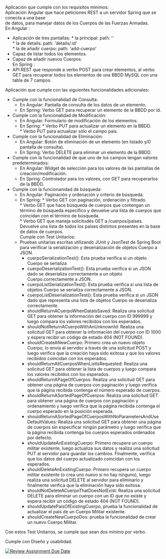 Aplicación que cumple con los requisitos mínimos: <br>
Aplicación Angular que hace peticiones REST a un servidor Spring que se conecta a una base  <br>
de datos, para manejar datos de los Cuerpos de las Fuerzas Armadas.  <br>
En Angular :  <br>
  - Aplicación de tres pantallas: * la principal: path: '' <br>
                                  * la de details: path: 'details/:id'  <br>
                                  * la de añadir cuerpo: path: 'add-cuerpo'  <br>
  - Capaz de listar todos los elementos.  <br>
  - Capaz de añadir nuevos Cuerpos.  <br>
En Spring :  <br>
  - API REST que responde a verbo POST para crear elementos, al verbo GET para recuperar todos los elementos de una BBDD MySQL con una tabla de 7 campos.  <br>

Aplicación que cumple con las siguientes funcionalidades adicionales:  <br>
  - Cumple con la funcionalidad de Consulta:  <br>
    * En Angular: Pantalla de consulta de los datos de un elemento.  <br>
    * En Spring: Verbo GET para recuperar un elemento de la BBDD por id.  <br>   
 - Cumple con la funcionalidad de Modificación:  <br>
    * En Angular: Formulario de modificación de los elementos.  <br>
    * En Spring: * Verbo PUT para actualizar un elemento en la BBDD.  <br>
                 * Verbo PUT para actualizar sólo el campo pais.  <br>
  - Cumple con la funcionalidad de Eliminación:  <br>
    * En Angular: Botón de eliminación de un elemento (en listado y/0 pantalla de consulta).  <br>
    * En Spring: Verbo DELETE para eliminar un elemento de la BBDD.  <br>
  - Cumple con la funcionalidad de que uno de los campos tengan valores predeterminados:  <br>
    * En Angular: Widget de selección para los valores de las pantallas de creación/modificación.  <br>
    * En Spring: Controlador para los valores, con GET para recuperarlos de la BBDD.  <br>
  - Cumple con la funcionanidad de búsqueda:  <br>
    * En Angular: Paginación y ordenación y criterio de búsqueda.  <br>
    * En Spring: * Verbo GET con paginación, ordenación y filtrado.  <br>
                 * Verbo GET que hace búsqueda de cuerpos que contengan un término de búsqueda específico y devuelve una lista de cuerpos que coincidan con el                         término de búsqueda.  <br>
                 * Verbo GET que maneja solicitudes GET a /cuerpos/paises.  <br>
                 Devuelve una lista de todos los países distintos presentes en la base de datos de cuerpos.  <br>
  Cumple con Test Unitarios:  <br>
    - Pruebas unitarias escritas utilizando JUnit y JsonTest de Spring Boot para verificar la serialización y deserialización de objetos Cuerpo a JSON.  <br>
      * cuerpoSerializationTest(): Esta prueba verifica si un objeto Cuerpo se serializa  <br>
      * cuerpoDeserializationTest(): Esta prueba verifica si un JSON dado se deserializa correctamente a un objeto Cuerpo.correctamente a JSON.  <br>
      * cuerpoListSerializationTest(): Esta prueba verifica si una lista de objetos Cuerpo se serializa correctamente a JSON.  <br>
      * cuerpoListDeserializationTest(): Esta prueba verifica si un JSON dado que representa una lista de objetos Cuerpo se deserializa correctamente.  <br>
      * shouldReturnACuerpoWhenDataIsSaved: Realiza una solicitud GET para obtener la información del cuerpo con ID 999999 y luego compara los valores recibidos          con los esperados.  <br>
      * shouldNotReturnACuerpoWithAnUnknownId:  Realiza una solicitud GET para obtener la información del cuerpo con ID 1000 y espera recibir un código de estado         404 (NOT FOUND).  <br>
      * shouldCreateANewCuerpo: Primero crea un nuevo objeto Cuerpo, lo envía al servidor a través de una solicitud POST y luego verifica que la creación haya sido       exitosa y que los valores recibidos coincidan con los esperados.  <br>
      * shouldReturnAllCuerposWhenListIsRequested: Realiza una solicitud GET para obtener la lista de cuerpos y luego compara los valores recibidos con los               esperados.  <br>
      * shouldReturnAPageOfCuerpos: Realiza una solicitud GET para obtener una página de cuerpos con paginación y luego verifica que la página recibida                   contenga el número esperado de cuerpos.  <br>
      * shouldReturnASortedPageOfCuerpos: Realiza una solicitud GET para obtener una página de cuerpos con paginación y ordenamiento y luego verifica que la página       recibida contenga el cuerpo esperado en la posición esperada.  <br>
      * shouldReturnASortedPageOfCuerposWithNoParametersAndUseDefaultValues: Realiza una solicitud GET para obtener una página de cuerpos sin especificar ningún          parámetro y luego verifica que la página recibida contenga los cuerpos esperados ordenados por defecto.  <br>
      * shouldUpdateAnExistingCuerpo: Primero recupera un cuerpo militar existente, luego actualiza sus datos y realiza una solicitud PUT al servidor para guardar        los cambios. Finalmente, verifica que los datos del cuerpo actualizado coincidan con los esperados.  <br>
      * shouldDeleteAnExistingCuerpo: Primero recupera un cuerpo militar existente (o crea uno nuevo si no hay ninguno), luego realiza una solicitud DELETE al            servidor para eliminarlo y finalmente verifica que la eliminación haya sido exitosa.  <br>
      * shouldNotDeleteACuerpoThatDoesNotExist: Realiza una solicitud DELETE para eliminar un cuerpo con un ID que no existe y espera recibir un código de estado         404 (NOT FOUND).  <br>
      * shouldUpdatePaisOfExistingCuerpo, prueba la funcionalidad de actualizar el país de un Cuerpo Militar existente.  <br>
      * shouldCreateNewCuerpoDos: prueba la funcionalidad de crear un nuevo Cuerpo Militar.  <br>

  Con estos Test Unitarios, se cumple que sean dos mínimo por verbo.  <br>
      

  Cumple con Diseño y usabilidad.  <br>
    
  
  


[![Review Assignment Due Date](https://classroom.github.com/assets/deadline-readme-button-24ddc0f5d75046c5622901739e7c5dd533143b0c8e959d652212380cedb1ea36.svg)](https://classroom.github.com/a/6iGMrP35)
